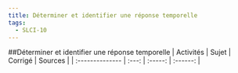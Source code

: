 ```yaml
---
title: Déterminer et identifier une réponse temporelle 
tags:
  - SLCI-10
---
```

[comment]: <> (Généré automatiquement par make_all_activites.py, creation_fichiers_activites)

##Déterminer et identifier une réponse temporelle 
| Activités | Sujet | Corrigé | Sources  | 
| :-------------- | :---: | :-----: | :------: | 

